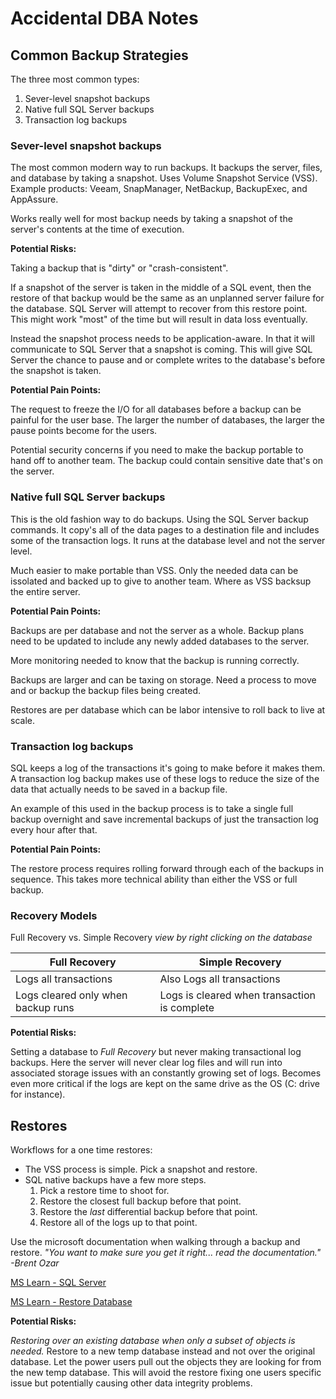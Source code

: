 # Accidental DBA Notes


## Common Backup Strategies


The three most common types:
1. Sever-level snapshot backups
2. Native full SQL Server backups
3. Transaction log backups

### Sever-level snapshot backups

The most common modern way to run backups.  It backups the server, files, and 
database by taking a snapshot.  Uses Volume Snapshot Service (VSS).
Example products: Veeam, SnapManager, NetBackup, BackupExec, and AppAssure.

Works really well for most backup needs by taking a snapshot of the server's
contents at the time of execution.

**Potential Risks:**

Taking a backup that is "dirty" or "crash-consistent".

If a snapshot of the server is taken in the middle of a SQL event, then
the restore of that backup would be the same as an unplanned server failure 
for the database.  SQL Server will attempt to recover from this restore point.
This might work "most" of the time but will result in data loss eventually.

Instead the snapshot process needs to be application-aware.  In that it will 
communicate to SQL Server that a snapshot is coming.  This will give SQL Server
the chance to pause and or complete writes to the database's before the 
snapshot is taken.

**Potential Pain Points:**

The request to freeze the I/O for all databases before a backup can be painful
for the user base.  The larger the number of databases, the larger the pause
points become for the users.

Potential security concerns if you need to make the backup portable to hand
off to another team.  The backup could contain sensitive date that's on the
server.


### Native full SQL Server backups

This is the old fashion way to do backups.  Using the SQL Server backup
commands. It copy's all of the data pages to a destination file and includes 
some of the transaction logs.  It runs at the database level and not the 
server level.  

Much easier to make portable than VSS.  Only the needed data can be issolated
and backed up to give to another team.  Where as VSS backsup the entire server.

**Potential Pain Points:**

Backups are per database and not the server as a whole.  Backup plans need to 
be updated to include any newly added databases to the server.

More monitoring needed to know that the backup is running correctly.

Backups are larger and can be taxing on storage.  Need a process to move and 
or backup the backup files being created.

Restores are per database which can be labor intensive to roll back to live at
scale.

### Transaction log backups

SQL keeps a log of the transactions it's going to make before it makes them. 
A transaction log backup makes use of these logs to reduce the size of the data
that actually needs to be saved in a backup file.

An example of this used in the backup process is to take a single full backup 
overnight and save incremental backups of just the transaction log every hour 
after that.

**Potential Pain Points:**

The restore process requires rolling forward through each of the backups in 
sequence. This takes more technical ability than either the VSS or full backup.

### Recovery Models

Full Recovery vs. Simple Recovery
*view by right clicking on the database*

| Full Recovery | Simple Recovery |
| ----------- | ----------- |
| Logs all transactions | Also Logs all transactions |
| Logs cleared only when backup runs | Logs is cleared when transaction is complete |

**Potential Risks:**

Setting a database to *Full Recovery* but never making transactional log 
backups.  Here the server will never clear log files and will run into 
associated storage issues with an constantly growing set of logs.  Becomes 
even more critical if the logs are kept on the same drive as the OS (C: drive 
for instance).

## Restores

Workflows for a one time restores:
- The VSS process is simple.  Pick a snapshot and restore.
- SQL native backups have a few more steps.
    1. Pick a restore time to shoot for.
    2. Restore the closest full backup before that point.
    3. Restore the *last* differential backup before that point.
    4. Restore all of the logs up to that point.

Use the microsoft documentation when walking through a backup and restore.
*"You want to make sure you get it right... read the documentation."* 
*-Brent Ozar*

[MS Learn - SQL Server](https://learn.microsoft.com/en-us/sql/sql-server/?view=sql-server-ver16)

[MS Learn - Restore Database](https://learn.microsoft.com/en-us/sql/relational-databases/backup-restore/restore-a-differential-database-backup-sql-server?view=sql-server-ver16)

**Potential Risks:**

*Restoring over an existing database when only a subset of objects is needed.*
Restore to a new temp database instead and not over the original database.  Let 
the power users pull out the objects they are looking for from the new temp 
database.  This will avoid the restore fixing one users specific issue but 
potentially causing other data integrity problems.  
